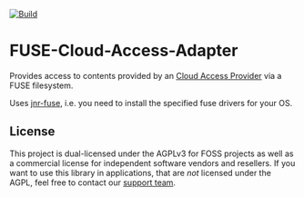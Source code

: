 [![Build](https://github.com/cryptomator/fuse-cloud-access-adapter/workflows/Build/badge.svg)](https://github.com/cryptomator/fuse-cloud-access-adapter/actions?query=workflow%3ABuild)

# FUSE-Cloud-Access-Adapter

Provides access to contents provided by an [Cloud Access Provider](https://github.com/cryptomator/cloud-access-java) via a FUSE filesystem.

Uses [jnr-fuse](https://github.com/SerCeMan/jnr-fuse), i.e. you need to install the specified fuse drivers for your OS.

## License

This project is dual-licensed under the AGPLv3 for FOSS projects as well as a commercial license for independent software vendors and resellers. If you want to use this library in applications, that are *not* licensed under the AGPL, feel free to contact our [support team](https://cryptomator.org/help/).
